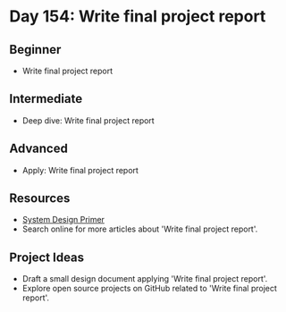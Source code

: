 # Day 154: Write final project report

## Beginner
- Write final project report

## Intermediate
- Deep dive: Write final project report

## Advanced
- Apply: Write final project report

## Resources
- [System Design Primer](https://github.com/donnemartin/system-design-primer/search?q=Write+final+project+report)
- Search online for more articles about 'Write final project report'.

## Project Ideas
- Draft a small design document applying 'Write final project report'.
- Explore open source projects on GitHub related to 'Write final project report'.

